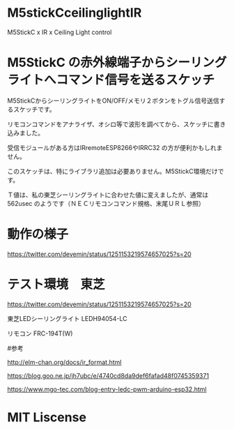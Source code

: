 # M5stickCceilinglightIR

M5StickC x IR x Ceiling Light control



# M5StickC の赤外線端子からシーリングライトへコマンド信号を送るスケッチ

M5StickCからシーリングライトをON/OFF/メモリ２ボタンをトグル信号送信するスケッチです。

リモコンコマンドをアナライザ、オシロ等で波形を調べてから、スケッチに書き込みました。

受信モジュールがある方はIRremoteESP8266やIRRC32 の方が便利かもしれません。

このスケッチは、特にライブラリ追加は必要ありません。M5StickC環境だけです。

Ｔ値は、私の東芝シーリングライトに合わせた値に変えましたが、通常は562usec のようです（ＮＥＣリモコンコマンド規格、末尾ＵＲＬ参照）

# 動作の様子

https://twitter.com/devemin/status/1251153219574657025?s=20


# テスト環境　東芝

https://twitter.com/devemin/status/1251153219574657025?s=20

東芝LEDシーリングライト LEDH94054-LC

リモコン FRC-194T(W)

#参考

http://elm-chan.org/docs/ir_format.html

https://blog.goo.ne.jp/jh7ubc/e/4740cd8da9def6fafad48f0745359371

https://www.mgo-tec.com/blog-entry-ledc-pwm-arduino-esp32.html

# MIT Liscense
